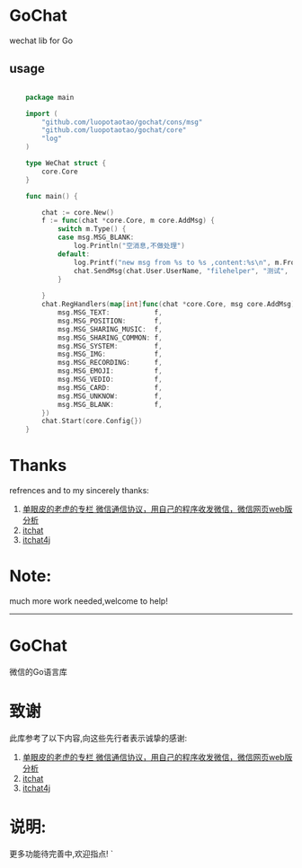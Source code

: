 # GoChat   
wechat lib for Go

## usage
```GO

    package main

    import (
        "github.com/luopotaotao/gochat/cons/msg"
        "github.com/luopotaotao/gochat/core"
        "log"
    )

    type WeChat struct {
	    core.Core
    }

    func main() {

        chat := core.New()
        f := func(chat *core.Core, m core.AddMsg) {
            switch m.Type() {
            case msg.MSG_BLANK:
                log.Println("空消息,不做处理")
            default:
                log.Printf("new msg from %s to %s ,content:%s\n", m.FromUserName, m.ToUserName, m.Content)
                chat.SendMsg(chat.User.UserName, "filehelper", "测试", chat.Ticket)
            }
    
        }
        chat.RegHandlers(map[int]func(chat *core.Core, msg core.AddMsg){
            msg.MSG_TEXT:           f,
            msg.MSG_POSITION:       f,
            msg.MSG_SHARING_MUSIC:  f,
            msg.MSG_SHARING_COMMON: f,
            msg.MSG_SYSTEM:         f,
            msg.MSG_IMG:            f,
            msg.MSG_RECORDING:      f,
            msg.MSG_EMOJI:          f,
            msg.MSG_VEDIO:          f,
            msg.MSG_CARD:           f,
            msg.MSG_UNKNOW:         f,
            msg.MSG_BLANK:          f,
        })
        chat.Start(core.Config{})
    }
```
# Thanks
refrences and to my sincerely thanks:
    
1. [单眼皮的老虎的专栏 微信通信协议，用自己的程序收发微信，微信网页web版分析](http://blog.csdn.net/avsuper/article/details/63678827)  
2. [itchat](https://github.com/littlecodersh/ItChat) 
3. [itchat4j](https://github.com/yaphone/itchat4j) 
# Note:
much more work needed,welcome to help!
***

# GoChat
微信的Go语言库
# 致谢
此库参考了以下内容,向这些先行者表示诚挚的感谢:
    
1. [单眼皮的老虎的专栏 微信通信协议，用自己的程序收发微信，微信网页web版分析](http://blog.csdn.net/avsuper/article/details/63678827)  
2. [itchat](https://github.com/littlecodersh/ItChat) 
3. [itchat4j](https://github.com/yaphone/itchat4j) 

# 说明:
更多功能待完善中,欢迎指点!
`

